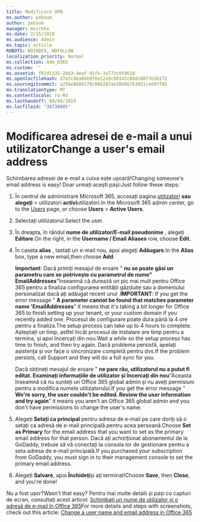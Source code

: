 ```yaml
---
title: Modificare UPN
ms.author: pebaum
author: pebaum
manager: mnirkhe
ms.date: 2/25/2018
ms.audience: Admin
ms.topic: article
ROBOTS: NOINDEX, NOFOLLOW
localization_priority: Normal
ms.collection: Adm_O365
ms.custom: ''
ms.assetid: f61d1335-2b63-4eaf-91f6-3a773c0fd610
ms.openlocfilehash: d7a7cdea8de8f6e12a9c98142c86dc80f7e1b172
ms.sourcegitcommit: a256e8680379c006287ae30996763051c4d9ff85
ms.translationtype: MT
ms.contentlocale: ro-RO
ms.lasthandoff: 09/04/2019
ms.locfileid: "36738605"
---
```

# <a name="change-a-users-email-address"></a><span data-ttu-id="c207a-102">Modificarea adresei de e-mail a unui utilizator</span><span class="sxs-lookup"><span data-stu-id="c207a-102">Change a user's email address</span></span>

<span data-ttu-id="c207a-103">Schimbarea adresei de e-mail a cuiva este ușoară!</span><span class="sxs-lookup"><span data-stu-id="c207a-103">Changing someone's email address is easy!</span></span> <span data-ttu-id="c207a-104">Doar urmați acești pași:</span><span class="sxs-lookup"><span data-stu-id="c207a-104">Just follow these steps:</span></span>
  
1. <span data-ttu-id="c207a-105">În centrul de administrare Microsoft 365, accesați pagina [utilizatori](https://go.microsoft.com/fwlink/p/?linkid=834822) **sau alegeți** \> utilizatori **activi**utilizatori.</span><span class="sxs-lookup"><span data-stu-id="c207a-105">In the Microsoft 365 admin center, go to the [Users](https://go.microsoft.com/fwlink/p/?linkid=834822) page, or choose **Users** \> **Active Users**.</span></span>
    
2. <span data-ttu-id="c207a-106">Selectați utilizatorul.</span><span class="sxs-lookup"><span data-stu-id="c207a-106">Select the user.</span></span>
    
3. <span data-ttu-id="c207a-107">În dreapta, în rândul **nume de utilizator/E-mail pseudonime** , alegeți **Editare**.</span><span class="sxs-lookup"><span data-stu-id="c207a-107">On the right, in the **Username / Email Aliases** row, choose **Edit**.</span></span>
    
4. <span data-ttu-id="c207a-108">În caseta **alias** , tastați un e-mail nou, apoi alegeți **Adăugare**.</span><span class="sxs-lookup"><span data-stu-id="c207a-108">In the **Alias** box, type a new email,then choose **Add**.</span></span>
    
    <span data-ttu-id="c207a-109">**Important**: Dacă primiți mesajul de eroare " **nu se poate găsi un parametru care se potrivește cu parametrul de nume" EmailAddresses**"înseamnă că durează un pic mai mult pentru Office 365 pentru a finaliza configurarea entității găzduite sau a domeniului personalizat dacă ați adăugat recent unul .</span><span class="sxs-lookup"><span data-stu-id="c207a-109">**IMPORTANT**: If you get the error message " **A parameter cannot be found that matches parameter name 'EmailAddresses**" it means that it's taking a bit longer for Office 365 to finish setting up your tenant, or your custom domain if you recently added one.</span></span> <span data-ttu-id="c207a-110">Procesul de configurare poate dura până la 4 ore pentru a finaliza.</span><span class="sxs-lookup"><span data-stu-id="c207a-110">The setup process can take up to 4 hours to complete.</span></span> <span data-ttu-id="c207a-111">Așteptați un timp, astfel încât procesul de instalare are timp pentru a termina, și apoi încercați din nou.</span><span class="sxs-lookup"><span data-stu-id="c207a-111">Wait a while so the setup process has time to finish, and then try again.</span></span> <span data-ttu-id="c207a-112">Dacă problema persistă, apelați asistența și vor face o sincronizare completă pentru dvs.</span><span class="sxs-lookup"><span data-stu-id="c207a-112">If the problem persists, call Support and they will do a full sync for you.</span></span>
    
    <span data-ttu-id="c207a-113">Dacă obțineți mesajul de eroare " **ne pare rău, utilizatorul nu a putut fi editat. Examinați informațiile de utilizator și încercați din nou**"Aceasta înseamnă că nu sunteți un Office 365 global admin și nu aveți permisiuni pentru a modifica numele utilizatorului.</span><span class="sxs-lookup"><span data-stu-id="c207a-113">If you get the error message " **We're sorry, the user couldn't be edited. Review the user information and try again**" it means you aren't an Office 365 global admin and you don't have permissions to change the user's name.</span></span>
    
5. <span data-ttu-id="c207a-114">Alegeți **Setați ca principal** pentru adresa de e-mail pe care doriți să o setați ca adresă de e-mail principală pentru acea persoană.</span><span class="sxs-lookup"><span data-stu-id="c207a-114">Choose **Set as Primary** for the email address that you want to set as the primary email address for that person.</span></span> <span data-ttu-id="c207a-115">Dacă ați achiziționat abonamentul de la GoDaddy, trebuie să vă conectați la consola lor de gestionare pentru a seta adresa de e-mail principală.</span><span class="sxs-lookup"><span data-stu-id="c207a-115">If you purchased your subscription from GoDaddy, you must sign in to their management console to set the primary email address.</span></span> 
    
6. <span data-ttu-id="c207a-116">Alegeți **Salvare**, apoi **Închideți**și ați terminat!</span><span class="sxs-lookup"><span data-stu-id="c207a-116">Choose **Save**, then **Close**, and you're done!</span></span>
    
<span data-ttu-id="c207a-117">Nu a fost ușor?</span><span class="sxs-lookup"><span data-stu-id="c207a-117">Wasn't that easy?</span></span> <span data-ttu-id="c207a-118">Pentru mai multe detalii și pași cu capturi de ecran, consultați acest articol: [Schimbați un nume de utilizator și o adresă de e-mail în Office 365](https://docs.microsoft.com/office365/admin/add-users/change-a-user-name-and-email-address)</span><span class="sxs-lookup"><span data-stu-id="c207a-118">For more details and steps with screenshots, check out this article: [Change a user name and email address in Office 365](https://docs.microsoft.com/office365/admin/add-users/change-a-user-name-and-email-address)</span></span>
  


